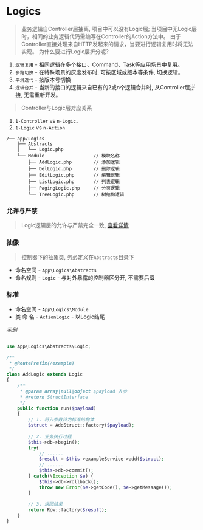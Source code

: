 # Logics

> 业务逻辑自Controller层抽离, 项目中可以没有Logic层; 
当项目中无Logic层时，相同的业务逻辑代码需编写在Controller的Action方法中。
由于Controller直接处理来自HTTP发起来的请求，当要进行逻辑复用时将无法实现。
为什么要进行Logic层折分呢?

1. `逻辑复用` - 相同逻辑在多个接口、Command、Task等应用场景中复用。
1. `多路切换` - 在特殊场景的灰度发布时, 可按区域或版本等条件, 切换逻辑。
1. `平滑迭代` - 按版本号切换
1. `逻辑合并` - 当新的接口的逻辑来自已有的2或n个逻辑合并时, 从Controller层拼接, 无需重新开发。

> Controller与Logic层对应关系

1. `1-Controller` vs `n-Logic`、
1. `1-Logic` vs `n-Action`


```text
/── app/Logics
    ├── Abstracts
    │   └── Logic.php
    └── Module                  // 模块名称
        ├── AddLogic.php        // 添加逻辑
        ├── DelLogic.php        // 删除逻辑
        ├── EditLogic.php       // 编辑逻辑
        ├── ListLogic.php       // 列表逻辑
        ├── PagingLogic.php     // 分页逻辑
        └── TreeLogic.php       // 树结构逻辑
```

### 允许与严禁

> Logic逻辑层的允许与严禁完全一致, [查看详情](./app.controllers.md)



### 抽像

> 控制器下的抽象类, 务必定义在`Abstracts`目录下

* 命名空间 - `App\Logics\Abstracts`
* 命名规则 - `Logic` - 与对外暴露的控制器区分开, 不需要后缀


### 标准

* 命名空间 - `App\Logics\Module`
* 类 命 名 - `ActionLogic` - 以Logic结尾


*示例*

```php

use App\Logics\Abstracts\Logic;

/**
 * @RoutePrefix(/example)
 */
class AddLogic extends Logic
{
    /**
     * @param array|null|object $payload 入参
     * @return StructInterface
     */
    public function run($payload)
    {
        // 1. 将入参数转为标准结构体
        $struct = AddStruct::factory($payload);
    
        // 2. 业务执行过程
        $this->db->begin();
        try{
            // ......
            $result = $this->exampleService->add($struct);
            // ......
            $this->db->commit();
        } catch(\Exception $e) {
            $this->db->rollback();
            throw new Error($e->getCode(), $e->getMessage());
        }
        
        // 3. 返回结果
        return Row::factory($result);
    }
}
```
